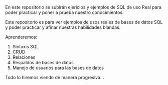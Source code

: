 En este repositorio se subirán ejericios y ejemplos de SQL de uso Real para poder practicar y poner a prueba nuestro conocimientos.

Este repositorio es para ver ejemplos de usos reales de bases de datos SQL y poder practicar y afinar nuestras habilidades blandas.


Aprenderemos:
1. Sintaxis SQL
2. CRUD
3. Relaciones
4. Respaldos de bases de datos
5. Manejo de usuarios para las bases de datos

Todo lo hiremos viendo de manera progresiva...
